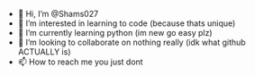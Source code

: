 - 👋 Hi, I’m @Shams027
- 👀 I’m interested in learning to code (because thats unique)
- 🌱 I’m currently learning python (im new go easy plz)
- 💞️ I’m looking to collaborate on nothing really (idk what github ACTUALLY is)
- 📫 How to reach me you just dont

<!---
Shams027/Shams027 is a ✨ special ✨ repository because its `README.md` (this file) appears on your GitHub profile.
You can click the Preview link to take a look at your changes.
--->
